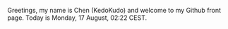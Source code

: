 Greetings, my name is Chen (KedoKudo) and welcome to my Github front page.  Today is Monday, 17 August, 02:22 CEST.